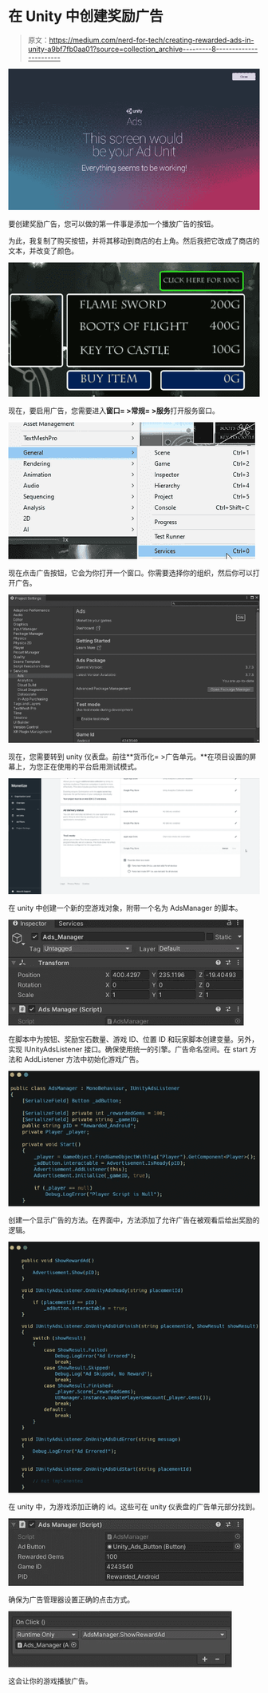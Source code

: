 # 在 Unity 中创建奖励广告

> 原文：<https://medium.com/nerd-for-tech/creating-rewarded-ads-in-unity-a9bf7fb0aa01?source=collection_archive---------8----------------------->

![](img/ec5b4a3ba265a97e8c8940fd236e9973.png)

要创建奖励广告，您可以做的第一件事是添加一个播放广告的按钮。

为此，我复制了购买按钮，并将其移动到商店的右上角。然后我把它改成了商店的文本，并改变了颜色。

![](img/3676189617655ea9933bab75b3fa65c3.png)

现在，要启用广告，您需要进入**窗口= >常规= >服务**打开服务窗口。

![](img/6466781fb2fc0a1451dd9e2024f7c83f.png)

现在点击广告按钮，它会为你打开一个窗口。你需要选择你的组织，然后你可以打开广告。

![](img/bd6e3937f56151ef0f44782624302259.png)

现在，您需要转到 unity 仪表盘。前往**货币化= >广告单元。**在项目设置的屏幕上，为您正在使用的平台启用测试模式。

![](img/d9c212aafd742a0fa0612a212c5c83cc.png)

在 unity 中创建一个新的空游戏对象，附带一个名为 AdsManager 的脚本。

![](img/5ee67bfa060f7c38b61c7cf464a95d8d.png)

在脚本中为按钮、奖励宝石数量、游戏 ID、位置 ID 和玩家脚本创建变量。另外，实现 IUnityAdsListener 接口。确保使用统一的引擎。广告命名空间。在 start 方法和 AddListener 方法中初始化游戏广告。

![](img/febda05f626a43d10130b74609e3d10a.png)

创建一个显示广告的方法。在界面中，方法添加了允许广告在被观看后给出奖励的逻辑。

![](img/4b6ce55d7d65cd004f31b8819cc2e7ac.png)

在 unity 中，为游戏添加正确的 id。这些可在 unity 仪表盘的广告单元部分找到。

![](img/8c3a70766925a3d74f7e9b79dcd1c2af.png)

确保为广告管理器设置正确的点击方式。

![](img/baeac8148d47f6abb16edf744ecd0d66.png)

这会让你的游戏播放广告。